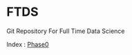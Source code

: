 # FTDS
Git Repository For Full Time Data Science

Index :
[Phase0](https://github.com/sonnyrd/FTDS/tree/main/Phase0)

